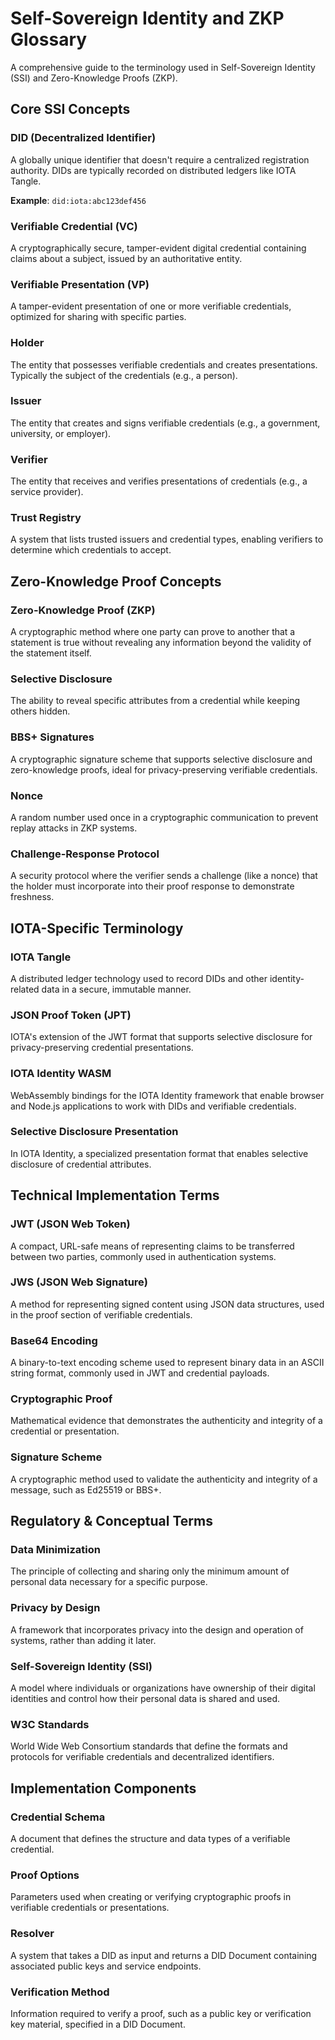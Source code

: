 # Self-Sovereign Identity and ZKP Glossary

A comprehensive guide to the terminology used in Self-Sovereign Identity (SSI) and Zero-Knowledge Proofs (ZKP).

## Core SSI Concepts

### DID (Decentralized Identifier)

A globally unique identifier that doesn't require a centralized registration authority. DIDs are typically recorded on distributed ledgers like IOTA Tangle.

**Example**: `did:iota:abc123def456`

### Verifiable Credential (VC)

A cryptographically secure, tamper-evident digital credential containing claims about a subject, issued by an authoritative entity.

### Verifiable Presentation (VP)

A tamper-evident presentation of one or more verifiable credentials, optimized for sharing with specific parties.

### Holder

The entity that possesses verifiable credentials and creates presentations. Typically the subject of the credentials (e.g., a person).

### Issuer

The entity that creates and signs verifiable credentials (e.g., a government, university, or employer).

### Verifier

The entity that receives and verifies presentations of credentials (e.g., a service provider).

### Trust Registry

A system that lists trusted issuers and credential types, enabling verifiers to determine which credentials to accept.

## Zero-Knowledge Proof Concepts

### Zero-Knowledge Proof (ZKP)

A cryptographic method where one party can prove to another that a statement is true without revealing any information beyond the validity of the statement itself.

### Selective Disclosure

The ability to reveal specific attributes from a credential while keeping others hidden.

### BBS+ Signatures

A cryptographic signature scheme that supports selective disclosure and zero-knowledge proofs, ideal for privacy-preserving verifiable credentials.

### Nonce

A random number used once in a cryptographic communication to prevent replay attacks in ZKP systems.

### Challenge-Response Protocol

A security protocol where the verifier sends a challenge (like a nonce) that the holder must incorporate into their proof response to demonstrate freshness.

## IOTA-Specific Terminology

### IOTA Tangle

A distributed ledger technology used to record DIDs and other identity-related data in a secure, immutable manner.

### JSON Proof Token (JPT)

IOTA's extension of the JWT format that supports selective disclosure for privacy-preserving credential presentations.

### IOTA Identity WASM

WebAssembly bindings for the IOTA Identity framework that enable browser and Node.js applications to work with DIDs and verifiable credentials.

### Selective Disclosure Presentation

In IOTA Identity, a specialized presentation format that enables selective disclosure of credential attributes.

## Technical Implementation Terms

### JWT (JSON Web Token)

A compact, URL-safe means of representing claims to be transferred between two parties, commonly used in authentication systems.

### JWS (JSON Web Signature)

A method for representing signed content using JSON data structures, used in the proof section of verifiable credentials.

### Base64 Encoding

A binary-to-text encoding scheme used to represent binary data in an ASCII string format, commonly used in JWT and credential payloads.

### Cryptographic Proof

Mathematical evidence that demonstrates the authenticity and integrity of a credential or presentation.

### Signature Scheme

A cryptographic method used to validate the authenticity and integrity of a message, such as Ed25519 or BBS+.

## Regulatory & Conceptual Terms

### Data Minimization

The principle of collecting and sharing only the minimum amount of personal data necessary for a specific purpose.

### Privacy by Design

A framework that incorporates privacy into the design and operation of systems, rather than adding it later.

### Self-Sovereign Identity (SSI)

A model where individuals or organizations have ownership of their digital identities and control how their personal data is shared and used.

### W3C Standards

World Wide Web Consortium standards that define the formats and protocols for verifiable credentials and decentralized identifiers.

## Implementation Components

### Credential Schema

A document that defines the structure and data types of a verifiable credential.

### Proof Options

Parameters used when creating or verifying cryptographic proofs in verifiable credentials or presentations.

### Resolver

A system that takes a DID as input and returns a DID Document containing associated public keys and service endpoints.

### Verification Method

Information required to verify a proof, such as a public key or verification key material, specified in a DID Document.
